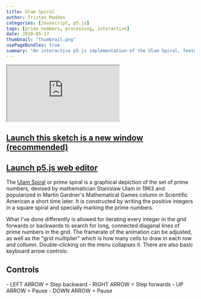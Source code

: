 ```yaml
---
title: Ulam Spiral
author: Tristan Madden
categories: [Javascript, p5.js]
tags: [prime numbers, processing, interactive]
date: 2018-05-17
thumbnail: "thumbnail.png"
usePageBundles: true
summary: "An interactive p5.js implementation of the Ulam Spiral, featuring adjustable grid size, animation controls, and the ability to search for diagonal prime number patterns in the spiral."
---
```


<div class="iframe-wrapper-1-1">
    <iframe src="https://editor.p5js.org/Berkanan/full/PiHPI8iAw"></iframe>
</div>

<h2><a href="https://editor.p5js.org/Berkanan/full/PiHPI8iAw" target="_blank">Launch this sketch is a new window (recommended)</a></h2>

<h2><a href="https://editor.p5js.org/Berkanan/sketches/PiHPI8iAw">Launch p5.js web editor</a></h2>

The  <a href="https://en.wikipedia.org/wiki/Ulam_spiral">Ulam Spiral</a> or prime spiral is a graphical depiction of the set of prime numbers, devised by mathematician Stanislaw Ulam in 1963 and popularized in Martin Gardner's Mathematical Games column in Scientific American a short time later. It is constructed by writing the positive integers in a square spiral and specially marking the prime numbers.

What I've done differently is allowed for iterating every integer in the grid forwards or backwards to search for long, connected diaganal lines of prime numbers in the grid. The framerate of the animation can be adjusted, as well as the "grid multiplier" which is how many cells to draw in each row and collumn. Double-clicking on the menu collapses it. There are also basic keyboard arrow controls:

<h2>Controls</h2>
- LEFT ARROW = Step backward
- RIGHT ARROW = Step forwards
- UP ARROW = Pause
- DOWN ARROW = Pause